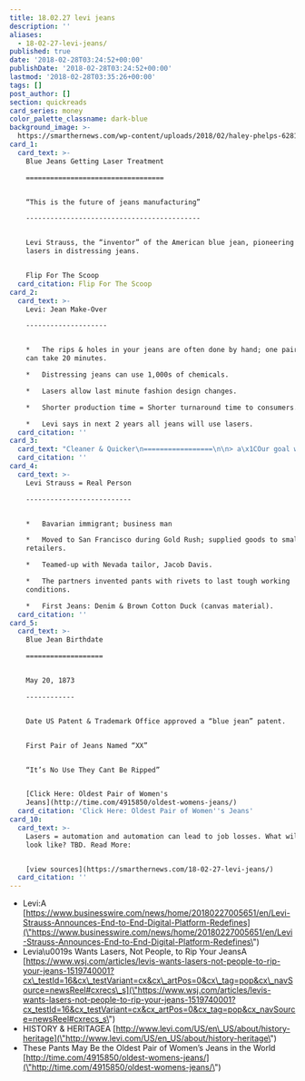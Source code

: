 ```yaml
---
title: 18.02.27 levi jeans
description: ''
aliases:
  - 18-02-27-levi-jeans/
published: true
date: '2018-02-28T03:24:52+00:00'
publishDate: '2018-02-28T03:24:52+00:00'
lastmod: '2018-02-28T03:35:26+00:00'
tags: []
post_author: []
section: quickreads
card_series: money
color_palette_classname: dark-blue
background_image: >-
  https://smarthernews.com/wp-content/uploads/2018/02/haley-phelps-62815-unsplash-360x360.jpg
card_1:
  card_text: >-
    Blue Jeans Getting Laser Treatment

    ==================================


    “This is the future of jeans manufacturing”

    -------------------------------------------


    Levi Strauss, the “inventor” of the American blue jean, pioneering use of
    lasers in distressing jeans.


    Flip For The Scoop
  card_citation: Flip For The Scoop
card_2:
  card_text: >-
    Levi: Jean Make-Over

    --------------------


    *   The rips & holes in your jeans are often done by hand; one pair of jeans
    can take 20 minutes.

    *   Distressing jeans can use 1,000s of chemicals.

    *   Lasers allow last minute fashion design changes.

    *   Shorter production time = Shorter turnaround time to consumers.

    *   Levi says in next 2 years all jeans will use lasers.
  card_citation: ''
card_3:
  card_text: "Cleaner & Quicker\n=================\n\n> a\x1COur goal was to tackle two predominant industry challenges a\x14 being able to respond quickly to changing consumer trends while making the manufacturing process more sustainable.a\x1D\n> \n> Chip Bergh, Levi Strauss President & CEO, Feb 27, 2018"
  card_citation: ''
card_4:
  card_text: >-
    Levi Strauss = Real Person

    --------------------------


    *   Bavarian immigrant; business man

    *   Moved to San Francisco during Gold Rush; supplied goods to small
    retailers.

    *   Teamed-up with Nevada tailor, Jacob Davis.

    *   The partners invented pants with rivets to last tough working
    conditions.

    *   First Jeans: Denim & Brown Cotton Duck (canvas material).
  card_citation: ''
card_5:
  card_text: >-
    Blue Jean Birthdate

    ===================


    May 20, 1873

    ------------


    Date US Patent & Trademark Office approved a “blue jean” patent.


    First Pair of Jeans Named “XX”


    “It’s No Use They Cant Be Ripped”


    [Click Here: Oldest Pair of Women's
    Jeans](http://time.com/4915850/oldest-womens-jeans/)
  card_citation: 'Click Here: Oldest Pair of Women''s Jeans'
card_10:
  card_text: >-
    Lasers = automation and automation can lead to job losses. What will that
    look like? TBD. Read More:


    [view sources](https://smarthernews.com/18-02-27-levi-jeans/)
  card_citation: ''
---
```

*   Levi:A [https://www.businesswire.com/news/home/20180227005651/en/Levi-Strauss-Announces-End-to-End-Digital-Platform-Redefines](\"https://www.businesswire.com/news/home/20180227005651/en/Levi-Strauss-Announces-End-to-End-Digital-Platform-Redefines\")
*   Levia\\u0019s Wants Lasers, Not People, to Rip Your JeansA [https://www.wsj.com/articles/levis-wants-lasers-not-people-to-rip-your-jeans-1519740001?cx\_testId=16&cx\_testVariant=cx&cx\_artPos=0&cx\_tag=pop&cx\_navSource=newsReel#cxrecs\_s](\"https://www.wsj.com/articles/levis-wants-lasers-not-people-to-rip-your-jeans-1519740001?cx_testId=16&cx_testVariant=cx&cx_artPos=0&cx_tag=pop&cx_navSource=newsReel#cxrecs_s\")
*   HISTORY & HERITAGEA [http://www.levi.com/US/en\_US/about/history-heritage](\"http://www.levi.com/US/en_US/about/history-heritage\")
*   These Pants May Be the Oldest Pair of Women’s Jeans in the World [http://time.com/4915850/oldest-womens-jeans/](\"http://time.com/4915850/oldest-womens-jeans/\")